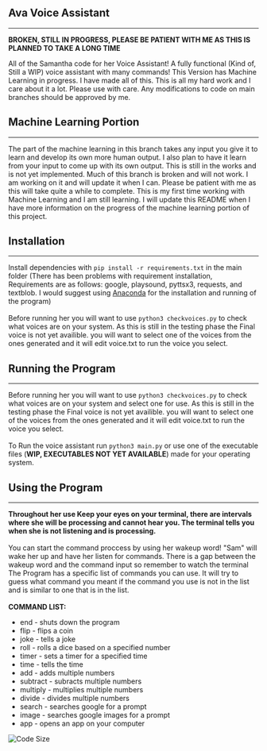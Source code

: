 ## Ava Voice Assistant
***

**BROKEN, STILL IN PROGRESS, PLEASE BE PATIENT WITH ME AS THIS IS PLANNED TO TAKE A LONG TIME**

All of the Samantha code for her Voice Assistant! A fully functional (Kind of, Still a WIP) voice assistant with many commands! This Version has Machine Learning in progress. I have made all of this. This is all my hard work and I care about it a lot. Please use with care. Any modifications to code on main branches should be approved by me. 

## Machine Learning Portion
***
The part of the machine learning in this branch takes any input you give it to learn and develop its own more human output. I also plan to have it learn from your input to come up with its own output. This is still in the works and is not yet implemented. Much of this branch is broken and will not work. I am working on it and will update it when I can. Please be patient with me as this will take quite a while to complete. This is my first time working with Machine Learning and I am still learning. I will update this README when I have more information on the progress of the machine learning portion of this project.

## Installation
***
Install dependencies with ```pip install -r requirements.txt``` in the main folder (There has been problems with requirement installation, Requirements are as follows: google, playsound, pyttsx3, requests, and textblob. I would suggest using [Anaconda](https://www.anaconda.com/products/distribution "Anaconda Home") for the installation and running of the program)
<br /><br />
Before running her you will want to use ```python3 checkvoices.py``` to check what voices are on your system. As this is still in the testing phase the Final voice is not yet availible. you will want to select one of the voices from the ones generated and it will edit voice.txt to run the voice you select.

## Running the Program
***
Before running her you will want to use ```python3 checkvoices.py``` to check what voices are on your system and select one for use. As this is still in the testing phase the Final voice is not yet availible. you will want to select one of the voices from the ones generated and it will edit voice.txt to run the voice you select.
<br /><br />
To Run the voice assistant run ```python3 main.py``` or use one of the executable files (**WIP, EXECUTABLES NOT YET AVAILABLE**) made for your operating system.

## Using the Program
***
**Throughout her use Keep your eyes on your terminal, there are intervals where she will be processing and cannot hear you. The terminal tells you when she is not listening and is processing.** 
<br /><br />
You can start the command proccess by using her wakeup word! "Sam" will wake her up and have her listen for commands. There is a gap between the wakeup word and the command input so remember to watch the terminal The Program has a specific list of commands you can use. It will try to guess what command you meant if the command you use is not in the list and is similar to one that is in the list.
<br /><br />
**COMMAND LIST:**
* end - shuts down the program
* flip - flips a coin
* joke - tells a joke
* roll - rolls a dice based on a specified number
* timer - sets a timer for a specified time
* time - tells the time
* add - adds multiple numbers
* subtract - subracts multiple numbers
* multiply - multiplies multiple numbers
* divide - divides multiple numbers
* search - searches google for a prompt
* image - searches google images for a prompt
* app - opens an app on your computer

![Code Size](https://img.shields.io/github/languages/code-size/SpectraDevTeam/SamanthaVA_ML) ![]()